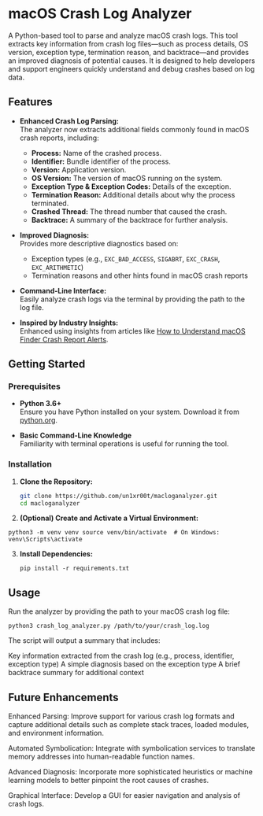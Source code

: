 # macOS Crash Log Analyzer

A Python-based tool to parse and analyze macOS crash logs. This tool extracts key information from crash log files—such as process details, OS version, exception type, termination reason, and backtrace—and provides an improved diagnosis of potential causes. It is designed to help developers and support engineers quickly understand and debug crashes based on log data.

## Features

- **Enhanced Crash Log Parsing:**  
  The analyzer now extracts additional fields commonly found in macOS crash reports, including:
  - **Process:** Name of the crashed process.
  - **Identifier:** Bundle identifier of the process.
  - **Version:** Application version.
  - **OS Version:** The version of macOS running on the system.
  - **Exception Type & Exception Codes:** Details of the exception.
  - **Termination Reason:** Additional details about why the process terminated.
  - **Crashed Thread:** The thread number that caused the crash.
  - **Backtrace:** A summary of the backtrace for further analysis.

- **Improved Diagnosis:**  
  Provides more descriptive diagnostics based on:
  - Exception types (e.g., `EXC_BAD_ACCESS`, `SIGABRT`, `EXC_CRASH`, `EXC_ARITHMETIC`)
  - Termination reasons and other hints found in macOS crash reports

- **Command-Line Interface:**  
  Easily analyze crash logs via the terminal by providing the path to the log file.

- **Inspired by Industry Insights:**  
  Enhanced using insights from articles like [How to Understand macOS Finder Crash Report Alerts](https://appleinsider.com/inside/macos/tips/how-to-understand-macos-finder-crash-report-alerts).

## Getting Started

### Prerequisites

- **Python 3.6+**  
  Ensure you have Python installed on your system. Download it from [python.org](https://www.python.org/).

- **Basic Command-Line Knowledge**  
  Familiarity with terminal operations is useful for running the tool.

### Installation

1. **Clone the Repository:**

   ```bash
   git clone https://github.com/un1xr00t/macloganalyzer.git
   cd macloganalyzer
   
2. **(Optional) Create and Activate a Virtual Environment:**

  `python3 -m venv venv source venv/bin/activate  # On Windows: venv\Scripts\activate`
  
3. **Install Dependencies:**

   `pip install -r requirements.txt`
   
## Usage
Run the analyzer by providing the path to your macOS crash log file:

`python3 crash_log_analyzer.py /path/to/your/crash_log.log`

The script will output a summary that includes:

  Key information extracted from the crash log (e.g., process, identifier, exception type)
  A simple diagnosis based on the exception type
  A brief backtrace summary for additional context

## Future Enhancements

  Enhanced Parsing:
  Improve support for various crash log formats and capture additional details such as complete stack traces, loaded modules, and environment information.

  Automated Symbolication:
  Integrate with symbolication services to translate memory addresses into human-readable function names.

  Advanced Diagnosis:
  Incorporate more sophisticated heuristics or machine learning models to better pinpoint the root causes of crashes.

  Graphical Interface:
  Develop a GUI for easier navigation and analysis of crash logs.

